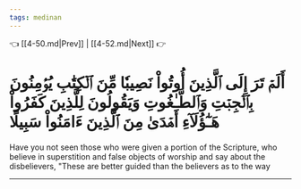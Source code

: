 ```yaml
---
tags: medinan
---
```


👈 [[4-50.md|Prev]] | [[4-52.md|Next]] 👉

# أَلَمۡ تَرَ إِلَى ٱلَّذِينَ أُوتُواْ نَصِيبٗا مِّنَ ٱلۡكِتَٰبِ يُؤۡمِنُونَ بِٱلۡجِبۡتِ وَٱلطَّـٰغُوتِ وَيَقُولُونَ لِلَّذِينَ كَفَرُواْ هَـٰٓؤُلَآءِ أَهۡدَىٰ مِنَ ٱلَّذِينَ ءَامَنُواْ سَبِيلًا

Have you not seen those who were given a portion of the Scripture, who believe in superstition and false objects of worship and say about the disbelievers, "These are better guided than the believers as to the way

---

